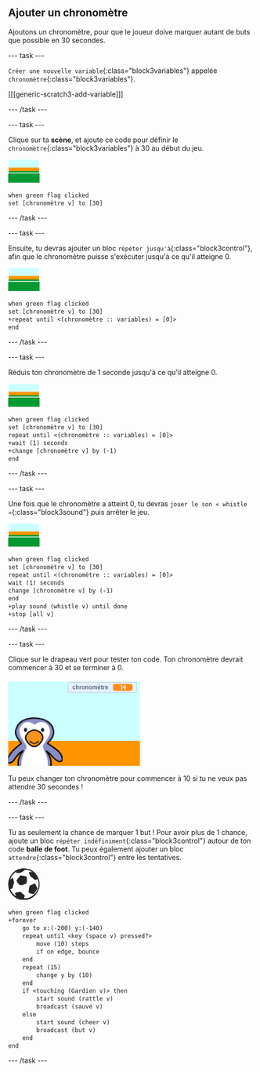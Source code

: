 ## Ajouter un chronomètre

Ajoutons un chronomètre, pour que le joueur doive marquer autant de buts que possible en 30 secondes.

--- task ---

`Créer une nouvelle variable`{:class="block3variables"} appelée `chronomètre`{:class="block3variables"}.

[[[generic-scratch3-add-variable]]]

--- /task ---

--- task ---

Clique sur ta __scène__, et ajoute ce code pour définir le `chronomètre`{:class="block3variables"} à 30 au début du jeu.

![sprite scène](images/stage-sprite.png)

```blocks3
when green flag clicked
set [chronomètre v] to [30]
```

--- /task ---

--- task ---

Ensuite, tu devras ajouter un bloc `répéter jusqu'à`{:class="block3control"}, afin que le chronomètre puisse s'exécuter jusqu'à ce qu'il atteigne 0.

![sprite scène](images/stage-sprite.png)

```blocks3
when green flag clicked
set [chronomètre v] to [30]
+repeat until <(chronomètre :: variables) = [0]>
end
```

--- /task ---

--- task ---

Réduis ton chronomètre de 1 seconde jusqu'à ce qu'il atteigne 0.

![sprite scène](images/stage-sprite.png)

```blocks3
when green flag clicked
set [chronomètre v] to [30]
repeat until <(chronomètre :: variables) = [0]>
+wait (1) seconds
+change [chronomètre v] by (-1)
end
```

--- /task ---

--- task ---

Une fois que le chronomètre a atteint 0, tu devras `jouer le son « whistle »`{:class="block3sound"} puis arrêter le jeu.

![sprite scène](images/stage-sprite.png)

```blocks3
when green flag clicked
set [chronomètre v] to [30]
repeat until <(chronomètre :: variables) = [0]>
wait (1) seconds
change [chronomètre v] by (-1)
end
+play sound (whistle v) until done
+stop [all v]
```

--- /task ---

--- task ---

Clique sur le drapeau vert pour tester ton code. Ton chronomètre devrait commencer à 30 et se terminer à 0.

![capture d'écran](images/goalie-timer-test.png)

Tu peux changer ton chronomètre pour commencer à 10 si tu ne veux pas attendre 30 secondes !

--- /task ---

--- task ---

Tu as seulement la chance de marquer 1 but ! Pour avoir plus de 1 chance, ajoute un bloc `répéter indéfiniment`{:class="block3control"} autour de ton code __balle de foot__. Tu peux également ajouter un bloc `attendre`{:class="block3control"} entre les tentatives.

![sprite de ballon de foot](images/football-sprite.png)

```blocks3
when green flag clicked
+forever
    go to x:(-200) y:(-140)
    repeat until <key (space v) pressed?>
        move (10) steps
        if on edge, bounce
    end
    repeat (15)
        change y by (10)
    end
    if <touching (Gardien v)> then
        start sound (rattle v)
        broadcast (sauvé v)
    else
        start sound (cheer v)
        broadcast (but v)
    end
end
```

--- /task ---

